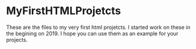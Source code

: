 # MyFirstHTMLProjetcts
These are the files to my very first html projetcts. I started work on these in the begining on 2019. I hope you can use them as an example for your projects.
